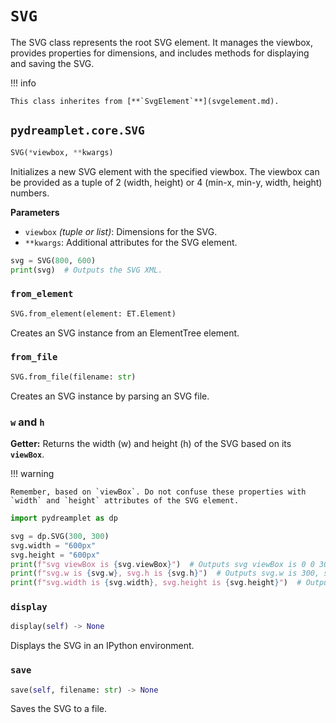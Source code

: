 # `SVG`

The SVG class represents the root SVG element. It manages the viewbox, provides properties for dimensions, and includes methods for displaying and saving the SVG.

!!! info

    This class inherites from [**`SvgElement`**](svgelement.md).

## <span class=class></span>`pydreamplet.core.SVG`

```py
SVG(*viewbox, **kwargs)
```

Initializes a new SVG element with the specified viewbox. The viewbox can be provided as a tuple of 2 (width, height) or 4 (min-x, min-y, width, height) numbers.

<span class="param">**Parameters**</span>

- `viewbox` *(tuple or list)*: Dimensions for the SVG.
- `**kwargs`: Additional attributes for the SVG element.

```py
svg = SVG(800, 600)
print(svg)  # Outputs the SVG XML.
```

### <span class="meth"></span>`from_element`

```py
SVG.from_element(element: ET.Element)
```

Creates an SVG instance from an ElementTree element.

### <span class="meth"></span>`from_file`

```py
SVG.from_file(filename: str)
```

Creates an SVG instance by parsing an SVG file.

### <span class="prop"></span>`w` and `h`

**Getter:** Returns the width (w) and height (h) of the SVG based on its **`viewBox`**.

!!! warning

    Remember, based on `viewBox`. Do not confuse these properties with `width` and `height` attributes of the SVG element.


```py
import pydreamplet as dp

svg = dp.SVG(300, 300)
svg.width = "600px"
svg.height = "600px"
print(f"svg viewBox is {svg.viewBox}")  # Outputs svg viewBox is 0 0 300 300
print(f"svg.w is {svg.w}, svg.h is {svg.h}")  # Outputs svg.w is 300, svg.h is 300
print(f"svg.width is {svg.width}, svg.height is {svg.height}")  # Outputs svg.width is 600px, svg.height is 600px
```

### <span class="meth"></span>`display`

```py
display(self) -> None
```

Displays the SVG in an IPython environment.

### <span class="meth"></span>`save`

```py
save(self, filename: str) -> None
```

Saves the SVG to a file.